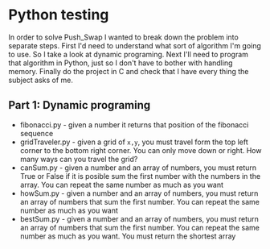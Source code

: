 # Python testing

In order to solve Push_Swap I wanted to break down the problem into separate steps.
First I'd need to understand what sort of algorithm I'm going to use. So I take a look at dynamic programing.
Next I'll need to program that algorithm in Python, just so I don't have to bother with handling memory.
Finally do the project in C and check that I have every thing the subject asks of me.

## Part 1: Dynamic programing

-   fibonacci.py - given a number it returns that position of the fibonacci sequence
-   gridTraveler.py - given a grid of `x,y`, you must travel form the top left corner to the bottom right corner. You can only move down or right. How many ways can you travel the grid?
-   canSum.py - given a number and an array of numbers, you must return True or False if it is posible sum the first number with the numbers in the array. You can repeat the same number as much as you want
-   howSum.py - given a number and an array of numbers, you must return an array of numbers that sum the first number. You can repeat the same number as much as you want
-   bestSum.py - given a number and an array of numbers, you must return an array of numbers that sum the first number. You can repeat the same number as much as you want. You must return the shortest array
